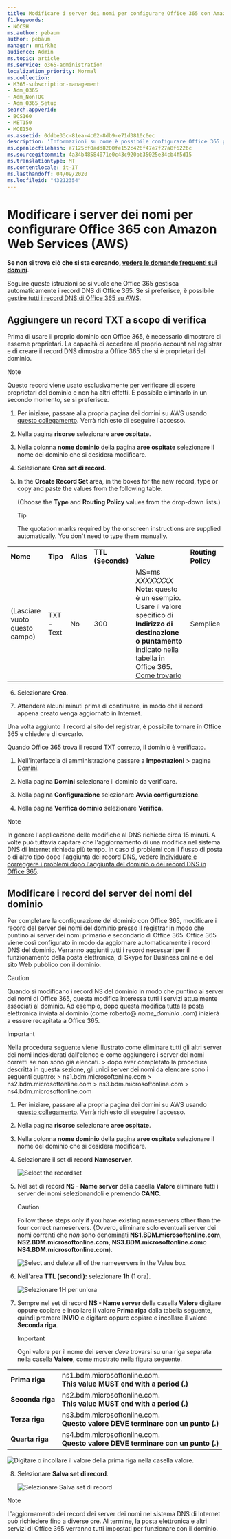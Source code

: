 ```yaml
---
title: Modificare i server dei nomi per configurare Office 365 con Amazon Web Services (AWS)
f1.keywords:
- NOCSH
ms.author: pebaum
author: pebaum
manager: mnirkhe
audience: Admin
ms.topic: article
ms.service: o365-administration
localization_priority: Normal
ms.collection:
- M365-subscription-management
- Adm_O365
- Adm_NonTOC
- Adm_O365_Setup
search.appverid:
- BCS160
- MET150
- MOE150
ms.assetid: 0ddbe33c-81ea-4c02-8db9-e71d3810c0ec
description: 'Informazioni su come è possibile configurare Office 365 per gestire i record DNS su Amazon Web Services (AWS). '
ms.openlocfilehash: a7125cf0add8200fe152c426f47e7f27a8f6226c
ms.sourcegitcommit: 4a34b48584071e0c43c920bb35025e34cb4f5d15
ms.translationtype: MT
ms.contentlocale: it-IT
ms.lasthandoff: 04/09/2020
ms.locfileid: "43212354"
---
```

# <a name="change-nameservers-to-set-up-office-365-with-amazon-web-services-aws"></a>Modificare i server dei nomi per configurare Office 365 con Amazon Web Services (AWS)

 **Se non si trova ciò che si sta cercando, [vedere le domande frequenti sui domini](../setup/domains-faq.md)**. 
  
Seguire queste istruzioni se si vuole che Office 365 gestisca automaticamente i record DNS di Office 365. Se si preferisce, è possibile [gestire tutti i record DNS di Office 365 su AWS](create-dns-records-at-aws.md).
  
    
## <a name="add-a-txt-record-for-verification"></a>Aggiungere un record TXT a scopo di verifica

Prima di usare il proprio dominio con Office 365, è necessario dimostrare di esserne proprietari. La capacità di accedere al proprio account nel registrar e di creare il record DNS dimostra a Office 365 che si è proprietari del dominio.
  
> [!NOTE]
> Questo record viene usato esclusivamente per verificare di essere proprietari del dominio e non ha altri effetti. È possibile eliminarlo in un secondo momento, se si preferisce. 
  
1. Per iniziare, passare alla propria pagina dei domini su AWS usando [questo collegamento](https://console.aws.amazon.com/route53/home). Verrà richiesto di eseguire l'accesso.
    
2. Nella pagina **risorse** selezionare **aree ospitate**.
    
3. Nella colonna **nome dominio** della pagina **aree ospitate** selezionare il nome del dominio che si desidera modificare. 
    
4. Selezionare **Crea set di record**.
    
5. In the **Create Record Set** area, in the boxes for the new record, type or copy and paste the values from the following table. 
    
    (Choose the **Type** and **Routing Policy** values from the drop-down lists.) 
    
    > [!TIP]
    > The quotation marks required by the onscreen instructions are supplied automatically. You don't need to type them manually. 
  
|||||||
|:-----|:-----|:-----|:-----|:-----|:-----|
|**Nome** <br/> |**Tipo** <br/> |**Alias** <br/> |**TTL (Seconds)** <br/> |**Value** <br/> |**Routing Policy** <br/> |
|(Lasciare vuoto questo campo)  <br/> |TXT - Text  <br/> |No  <br/> |300  <br/> |MS=ms *XXXXXXXX* <br/> **Note:** questo è un esempio. Usare il valore specifico di **Indirizzo di destinazione o puntamento** indicato nella tabella in Office 365. [Come trovarlo](../get-help-with-domains/information-for-dns-records.md)  <br/>  |Semplice <br/> |
   
6. Selezionare **Crea**.
    
7. Attendere alcuni minuti prima di continuare, in modo che il record appena creato venga aggiornato in Internet.
    
Una volta aggiunto il record al sito del registrar, è possibile tornare in Office 365 e chiedere di cercarlo.
  
Quando Office 365 trova il record TXT corretto, il dominio è verificato.
  
1. Nell'interfaccia di amministrazione passare a **Impostazioni** \> pagina <a href="https://go.microsoft.com/fwlink/p/?linkid=834818" target="_blank">Domini</a>.

    
2. Nella pagina **Domini** selezionare il dominio da verificare. 
    
3. Nella pagina **Configurazione** selezionare **Avvia configurazione**.
    
4. Nella pagina **Verifica dominio** selezionare **Verifica**.
    
> [!NOTE]
> In genere l'applicazione delle modifiche al DNS richiede circa 15 minuti. A volte può tuttavia capitare che l'aggiornamento di una modifica nel sistema DNS di Internet richieda più tempo. In caso di problemi con il flusso di posta o di altro tipo dopo l'aggiunta dei record DNS, vedere [Individuare e correggere i problemi dopo l'aggiunta del dominio o dei record DNS in Office 365](../get-help-with-domains/find-and-fix-issues.md). 
  
## <a name="change-your-domains-nameserver-ns-records"></a>Modificare i record del server dei nomi del dominio

Per completare la configurazione del dominio con Office 365, modificare i record del server dei nomi del dominio presso il registrar in modo che puntino ai server dei nomi primario e secondario di Office 365. Office 365 viene così configurato in modo da aggiornare automaticamente i record DNS del dominio. Verranno aggiunti tutti i record necessari per il funzionamento della posta elettronica, di Skype for Business online e del sito Web pubblico con il dominio.
  
> [!CAUTION]
> Quando si modificano i record NS del dominio in modo che puntino ai server dei nomi di Office 365, questa modifica interessa tutti i servizi attualmente associati al dominio. Ad esempio, dopo questa modifica tutta la posta elettronica inviata al dominio (come roberto@ *nome_dominio*  .com) inizierà a essere recapitata a Office 365. 
  
> [!IMPORTANT]
>  Nella procedura seguente viene illustrato come eliminare tutti gli altri server dei nomi indesiderati dall'elenco e come aggiungere i server dei nomi corretti se non sono già elencati. > dopo aver completato la procedura descritta in questa sezione, gli unici server dei nomi da elencare sono i seguenti quattro: > ns1.bdm.microsoftonline.com > ns2.bdm.microsoftonline.com > ns3.bdm.microsoftonline.com > ns4.bdm.microsoftonline.com 
  
1. Per iniziare, passare alla propria pagina dei domini su AWS usando [questo collegamento](https://console.aws.amazon.com/route53/home). Verrà richiesto di eseguire l'accesso.
    
2. Nella pagina **risorse** selezionare **aree ospitate**.
    
3. Nella colonna **nome dominio** della pagina **aree ospitate** selezionare il nome del dominio che si desidera modificare. 
    
4. Selezionare il set di record **Nameserver**. 
    
    ![Select the recordset](../../media/24e618e4-0a16-43a2-9886-f4f5dac79374.png)
  
5. Nel set di record **NS - Name server** della casella **Valore** eliminare tutti i server dei nomi selezionandoli e premendo **CANC**. 
    
    > [!CAUTION]
    > Follow these steps only if you have existing nameservers other than the four correct nameservers. (Ovvero, eliminare solo eventuali server dei nomi correnti che *non* sono denominati **NS1.BDM.microsoftonline.com**, **NS2.BDM.microsoftonline.com**, **NS3.BDM.microsoftonline.com**o **NS4.BDM.microsoftonline.com**). 
  
    ![Select and delete all of the nameservers in the Value box](../../media/ecf1e897-fa7d-4abc-b00b-bf55b8ed2139.png)
  
6. Nell'area **TTL (secondi):** selezionare **1h** (1 ora). 
    
    ![Selezionare 1H per un'ora](../../media/c70070e1-4bde-41a7-b271-9d22c475edf6.png)
  
7. Sempre nel set di record **NS - Name server** della casella **Valore** digitare oppure copiare e incollare il valore **Prima riga** dalla tabella seguente, quindi premere **INVIO** e digitare oppure copiare e incollare il valore **Seconda riga**. 
    
    > [!IMPORTANT]
    > Ogni valore per il nome dei server  *deve*  trovarsi su una riga separata nella casella **Valore**, come mostrato nella figura seguente. 
  
|||
|:-----|:-----|
|**Prima riga** <br/> |ns1.bdm.microsoftonline.com.  <br/> **This value MUST end with a period (.)** <br/> |
|**Seconda riga** <br/> |ns2.bdm.microsoftonline.com.  <br/> **This value MUST end with a period (.)** <br/> |
|**Terza riga** <br/> |ns3.bdm.microsoftonline.com.  <br/> **Questo valore DEVE terminare con un punto (.)** <br/> |
|**Quarta riga** <br/> |ns4.bdm.microsoftonline.com.  <br/> **Questo valore DEVE terminare con un punto (.)** <br/> |
   
   ![Digitare o incollare il valore della prima riga nella casella valore.](../../media/b63f41e0-51ef-4ab2-a4b8-ee7380e5ab35.png)
  
8. Selezionare **Salva set di record**.
    
    ![Selezionare Salva set di record](../../media/ab3c0558-bb7c-41e4-871e-ea82f1553476.png)
  
> [!NOTE]
> L'aggiornamento dei record dei server dei nomi nel sistema DNS di Internet può richiedere fino a diverse ore. Al termine, la posta elettronica e altri servizi di Office 365 verranno tutti impostati per funzionare con il dominio. 
